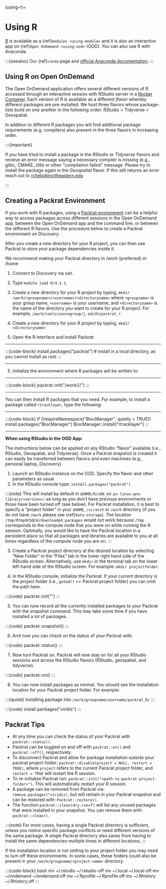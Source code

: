 (using-r)=
# Using R

[R](https://www.r-project.org/) is available as a {ref}`modules <using-module>` and it is also an interactive app on {ref}`Open OnDemand <using-ood>` (OOD). You can also use R with Anaconda.

:::{seealso}
Our {ref}`conda` page and [official Anaconda documentation](https://docs.anaconda.com/anaconda/packages/r-language-pkg-docs/).
:::
## Using R on Open OnDemand

The Open OnDemand application offers several different versions of R accessed through an interactive session with RStudio server in a [Rocker Container](https://rocker-project.org/images/versioned/rstudio). Each version of R is available as a different *flavor* whereby different packages are pre-installed. We host three flavors whose package-lists build on one another in the following order: RStudio < Tidyverse < Geospatial.

In addition to different R packages you will find additional package requirements (e.g, compilers) also present in the three flavors in increasing order.


:::{important}

If you have tried to install a package in the *RStudio* or *Tidyverse* flavors and recieve an error message saying a necessary compiler is missing (e.g., glibc, CMAKE, zlib) or other "compilation failed" message. Please try to install the package again in the *Geospatial* flavor. If this still returns an error reach out to rchelp@northeastern.edu

:::


## Creating a Packrat Environment

If you work with R packages, using a [Packrat environment](https://rstudio.github.io/packrat/) can be a helpful way to access packages across different sessions in the Open OnDemand app, between the Open OnDemand app and the command line, or between the different R flavors. Use the procedure below to create a Packrat environment on Discovery.

After you create a new directory for your R project, you can then use Packrat to store your package dependencies inside it.

We recommend making your Packrat directory in /work (preferred) or /home

1. Connect to Discovery via ssh.

1. Type `module load R/4.2.1`.

1. Create a new directory for your R project by typing, `mkdir /work/<groupname>/<username>/<directoryname>` where `<groupname>` is your group name, `<username>` is your username, and `<directoryname>` is the name of the directory you want to create for your R project. For example, `/work/coolsciencegroup/j.smith/packrat_r`.

1. Create a new directory for your R project by typing, `mkdir <directoryname>`

1. Open the R interface and install Packrat:

______________________________________________________________________

:::{code-block}
   install.packages("packrat") # install in a local directory, as you cannot install as root
:::

______________________________________________________________________

5. Initialize the environment where R packages will be written to:

______________________________________________________________________

:::{code-block}
   packrat::init("/work/<groupname>/<yourusername>/<directoryname>")
:::

______________________________________________________________________

You can then install R packages that you need. For example, to install a package called `rtracklayer`, type the following:

______________________________________________________________________

:::{code-block}
if (!requireNamespace("BiocManager", quietly = TRUE))
install.packages("BiocManager")
BiocManager::install("rtracklayer")
:::

______________________________________________________________________

**When using RStudio in the OOD App:**

The instructions below can be applied on any RStudio “flavor” available (i.e., RStudio, Geospatial, and Tidyverse). Once a Packrat snapshot is created it can easily be transferred between flavors and even machines (e.g., personal laptop, Discovery).

1. Launch an RStudio instance on the OOD. Specify the flavor and other parameters as usual.
1. In the RStudio console type: `install.packages("packrat")`.

:::{note}
This will install by default in `$HOME/R/x86_64-pc-linux-gnu-library/<version>/` as long as you don’t have previous environments or those have been turned off (see below). For Packrat installation, it is best to specify a “project folder” in your `$HOME`, `/scratch` or `/work` directory (if you do not have `/work` please see {ref}`data-storage`). The location `/tmp/Rtmp8CbQCA/downloaded_packages` would not work because `/tmp` corresponds to the compute node that you were on while running the R session. Optimally, you would like to have the Packrat location in a persistent place so that all packages and libraries are available to you at all times regardless of the compute node you are on.
:::

3. Create a Packrat project directory at the desired location by selecting “New Folder” in the “Files” tab in the lower right hand side of the RStudio screen. Alternatively, use `mkdir` in the terminal tab on the lower left-hand side of the RStudio screen. For example: `mkdir projectfolder`.

1. In the RStudio console, initialize the Packrat. If your current directory is the project folder (i.e., `getwd()` == Packrat project folder) you can omit the path here.

:::{code}
packrat::init("<path-to-project-folder>")
:::

5. You can now record all the currently installed packages to your Packrat with the snapshot command. This may take some time if you have installed a lot of packages.

:::{code}
packrat::snapshot()
:::

6. And now you can check on the status of your Packrat with:

:::{code}
packrat::status()
:::

7. Now turn Packrat on. Packrat will now stay on for all your RStudio sessions and across the RStudio flavors (RStudio, geospatial, and tidyverse).

:::{code}
packrat::on()
:::

8. You can now install packages as normal. You should see the installation location for your Packrat project folder. For example:


:::{quote}
Installing package into `/work/groupname/username/packrat_R/`
:::

:::{code}
install.packages("viridis")
:::

## Packrat Tips

- At any time you can check the status of your Packrat with `packrat::status()`.
- Packrat can be toggled on and off with `packrat::on()` and `packrat::off()`, respectively.
- To disconnect Packrat and allow for package installation outside your packrat project folder: `packrat::disable(project = NULL, restart = TRUE)`, where `project` refers to the current Packrat project folder, and `restart = TRUE` will restart the R session.
- To re-initialize Packrat run: `packrat::init("<path-to-packrat-project-folder>")`. This will automatically restart your R session.
- A package can be removed from Packrat via: `remove.packages("viridis)`, but will remain in your Packrat snapshot and can be restored with: `Packrat::restore()`.
- The function `packrat::clean(dry.run=T)` will list any unused packages that were installed in your snapshot. You can remove them with: `packrat::clean()`.

:::{note}
For most cases, having a single Packrat directory is sufficient, unless you notice specific package conflicts or need different versions of the same package. A single Packrat directory also saves from having to install the same dependencies multiple times in different locations.
:::

If the installation location is not setting to your project folder you may need to turn off these environments. In some cases, these folders could also be present in your `/work/groupname/<project-name>` directory.

:::{code-block} bash
mv ~/.rstudio ~/.rstudio-off
mv ~/.local ~/.local-off
mv ~/ondemand ~/ondemand.off
mv ~/.Rprofile ~/.Rprofile.off
mv ~/.Rhistory ~/.Rhistory.off
:::
